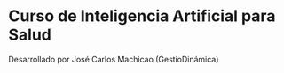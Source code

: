 # Curso de Inteligencia Artificial para Salud
Desarrollado por José Carlos Machicao (GestioDinámica)
